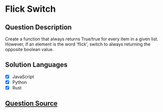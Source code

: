 # Flick Switch

## Question Description

Create a function that always returns True/true for every item in a given list.
However, if an element is the word 'flick', switch to always returning the opposite boolean value.

## Solution Languages

- [x] JavaScript
- [x] Python
- [x] Rust

## [Question Source](https://www.codewars.com/kata/64fbfe2618692c2018ebbddb)
